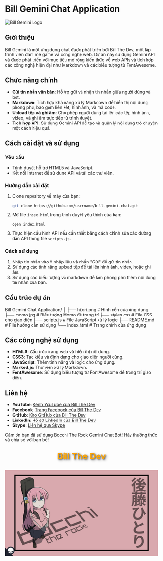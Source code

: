 # Bill Gemini Chat Application

![Bill Gemini Logo](rem.png)

## Giới thiệu

Bill Gemini là một ứng dụng chat được phát triển bởi Bill The Dev, một lập trình viên đam mê game và công nghệ web. Dự án này sử dụng Gemini API và được phát triển với mục tiêu mở rộng kiến thức về web APIs và tích hợp các công nghệ hiện đại như Markdown và các biểu tượng từ FontAwesome.

## Chức năng chính

- **Gửi tin nhắn văn bản**: Hỗ trợ gửi và nhận tin nhắn giữa người dùng và bot.
- **Markdown**: Tích hợp khả năng xử lý Markdown để hiển thị nội dung phong phú, bao gồm liên kết, hình ảnh, và mã code.
- **Upload tệp và ghi âm**: Cho phép người dùng tải lên các tệp hình ảnh, video, và ghi âm trực tiếp từ trình duyệt.
- **Tích hợp API**: Sử dụng Gemini API để tạo và quản lý nội dung trò chuyện một cách hiệu quả.

## Cách cài đặt và sử dụng

### Yêu cầu

- Trình duyệt hỗ trợ HTML5 và JavaScript.
- Kết nối Internet để sử dụng API và tải các thư viện.

### Hướng dẫn cài đặt

1. Clone repository về máy của bạn:
    ```bash
    git clone https://github.com/username/bill-gemini-chat.git
    ```

2. Mở file `index.html` trong trình duyệt yêu thích của bạn:
    ```plaintext
    open index.html
    ```

3. Thực hiện cấu hình API nếu cần thiết bằng cách chỉnh sửa các đường dẫn API trong file `scripts.js`.

### Cách sử dụng

1. Nhập tin nhắn vào ô nhập liệu và nhấn "Gửi" để gửi tin nhắn.
2. Sử dụng các tính năng upload tệp để tải lên hình ảnh, video, hoặc ghi âm.
3. Sử dụng các biểu tượng và markdown để làm phong phú thêm nội dung tin nhắn của bạn.

## Cấu trúc dự án

Bill Gemini Chat Application/
│
├── hitori.png           # Hình nền của ứng dụng
├── momo.jpg             # Biểu tượng Momo để trang trí
├── styles.css           # File CSS cho giao diện
├── scripts.js           # File JavaScript xử lý logic
├── README.md            # File hướng dẫn sử dụng
└── index.html           # Trang chính của ứng dụng


## Các công nghệ sử dụng

- **HTML5**: Cấu trúc trang web và hiển thị nội dung.
- **CSS3**: Tạo kiểu và định dạng cho giao diện người dùng.
- **JavaScript**: Thêm tính năng và logic cho ứng dụng.
- **Marked.js**: Thư viện xử lý Markdown.
- **FontAwesome**: Sử dụng biểu tượng từ FontAwesome để trang trí giao diện.

## Liên hệ

- **YouTube**: [Kênh YouTube của Bill The Dev](https://www.youtube.com/channel/UCdRe_4FG7JhOERlfcyeNhnw)
- **Facebook**: [Trang Facebook của Bill The Dev](https://www.facebook.com/billthedev)
- **GitHub**: [Kho GitHub của Bill The Dev](https://github.com/billthedev)
- **LinkedIn**: [Hồ sơ LinkedIn của Bill The Dev](https://www.linkedin.com/in/billthedev)
- **Skype**: [Liên hệ qua Skype](https://www.skype.com/billthedev)

Cảm ơn bạn đã sử dụng Bocchi The Rock Gemini Chat Bot! Hãy thưởng thức và chia sẻ với bạn bè!

<p style="text-align: center; font-size: 2em; font-weight: bold; color: #FFA500; text-shadow: 2px 2px 4px #555555, 4px 4px 8px #AAAAAA;">
  Bill The Dev
</p>

<p style="text-align: center;">
  <img src="hitori.png" alt="Hitori" >
</p>
